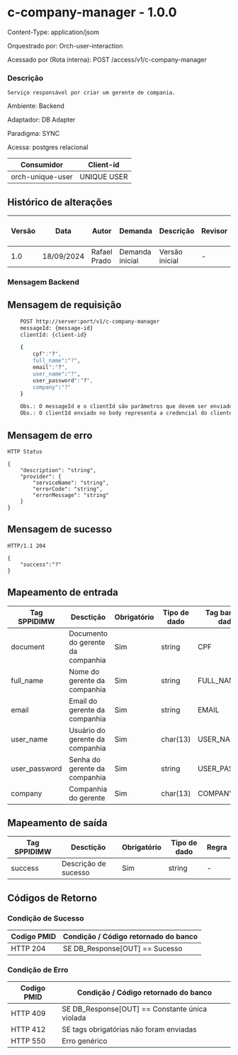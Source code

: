 # c-company-manager - 1.0.0

Content-Type: application/jsom

Orquestrado por: Orch-user-interaction

Acessado por (Rota interna): POST /access/v1/c-company-manager

### Descrição
    Serviço responsável por criar um gerente de compania.

Ambiente: Backend

Adaptador: DB Adapter

Paradigma: SYNC

Acessa: postgres relacional

|    Consumidor    |  Client-id  | 
|------------------|-------------|
| orch-unique-user | UNIQUE USER |

## Histórico de alterações
| Versão |    Data    |     Autor    |     Demanda     |    Descrição   | Revisor | Entrega em UAT |
|--------|------------|--------------|-----------------|----------------|---------|----------------|
| 1.0    | 18/09/2024 | Rafael Prado | Demanda inicial | Versão inicial | -       | -              |

### Mensagem Backend

## Mensagem de requisição

```bash
    POST http://server:port/v1/c-company-manager
    messageId: {message-id}
    clientId: {client-id}

    {
        cpf":"?",
        full_name":"?",
        email":"?",
        user_name":"?",
        user_password":"?",
        company":"?"
    }

    Obs.: O messageId e o clientId são parâmetros que devem ser enviado no Header Http.
    Obs.: O clientId enviado no body representa a credencial do cliente.
```

## Mensagem de erro

```
HTTP Status

{
    "description": "string",
    "provider": {
        "serviceName": "string",
        "errorCode": "string",
        "errorMessage": "string"
    }
}
```

## Mensagem de sucesso

```
HTTP/1.1 204

{
    "success":"?"
}
```


## Mapeamento de entrada

|        Tag SPPIDIMW         |              Desctição             |     Obrigatório    |     Tipo de dado     |        Tag banco de dados       | Regra |
|-----------------------------|------------------------------------|--------------------|----------------------|---------------------------------|-------|
| document                    | Documento do gerente da companhia  | Sim                |  string              |  CPF                            | -     |
| full_name                   | Nome do gerente da companhia       | Sim                |  string              |  FULL_NAME                      | -     |
| email                       | Email do gerente da companhia      | Sim                |  string              |  EMAIL                          | -     |
| user_name                   | Usuário do gerente da companhia    | Sim                |  char(13)            |  USER_NAME                      | -     |
| user_password               | Senha do gerente da companhia      | Sim                |  string              |  USER_PASSWORD                  | -     |
| company                     | Companhia do gerente               | Sim                |  char(13)            |  COMPANY                        | -     |



## Mapeamento de saída

|        Tag SPPIDIMW         |              Desctição             |     Obrigatório    |     Tipo de dado     |  Regra |
|-----------------------------|------------------------------------|--------------------|----------------------|--------|
| success                     | Descrição de sucesso               | Sim                |  string              |  -     |




## Códigos de Retorno
### Condição de Sucesso

| Codigo PMID | Condição / Código retornado do banco  |
|-------------|---------------------------------------|
| HTTP 204	  | SE DB_Response[OUT] == Sucesso        |

### Condição de Erro

| Codigo PMID |         Condição / Código retornado do banco          |
|-------------|-------------------------------------------------------|
| HTTP 409	  | SE DB_Response[OUT] == Constante única violada        |
| HTTP 412	  | SE tags obrigatórias não foram enviadas               |
| HTTP 550	  | Erro genérico                                         |


